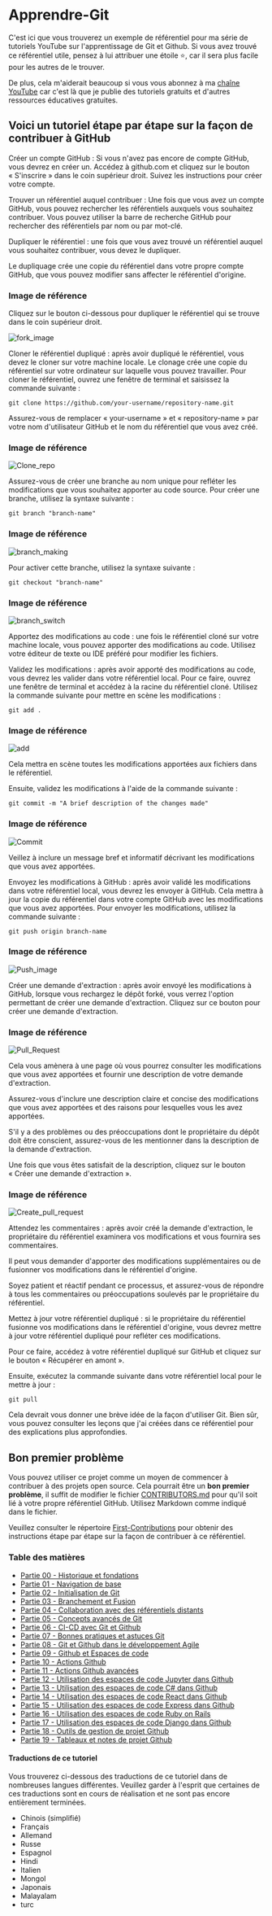 # Apprendre-Git
C'est ici que vous trouverez un exemple de référentiel pour ma série de tutoriels YouTube sur l'apprentissage de Git et Github.
Si vous avez trouvé ce référentiel utile, pensez à lui attribuer une étoile ⭐, car il sera plus facile pour les autres de le trouver.

De plus, cela m'aiderait beaucoup si vous vous abonnez à ma [chaîne YouTube](https://www.youtube.com/@richardcallaby) car c'est là que je publie des tutoriels gratuits et d'autres ressources éducatives gratuites.

## Voici un tutoriel étape par étape sur la façon de contribuer à GitHub
Créer un compte GitHub : Si vous n'avez pas encore de compte GitHub, vous devrez en créer un. Accédez à github.com et cliquez sur le bouton « S'inscrire » dans le coin supérieur droit. Suivez les instructions pour créer votre compte.

Trouver un référentiel auquel contribuer : Une fois que vous avez un compte GitHub, vous pouvez rechercher les référentiels auxquels vous souhaitez contribuer. Vous pouvez utiliser la barre de recherche GitHub pour rechercher des référentiels par nom ou par mot-clé.

Dupliquer le référentiel : une fois que vous avez trouvé un référentiel auquel vous souhaitez contribuer, vous devez le dupliquer.

Le dupliquage crée une copie du référentiel dans votre propre compte GitHub, que vous pouvez modifier sans affecter le référentiel d'origine.

### Image de référence
Cliquez sur le bouton ci-dessous pour dupliquer le référentiel qui se trouve dans le coin supérieur droit.

![fork_image](./images/Readme_images/fork.png)

Cloner le référentiel dupliqué : après avoir dupliqué le référentiel, vous devez le cloner sur votre machine locale. Le clonage crée une copie du référentiel sur votre ordinateur sur laquelle vous pouvez travailler. Pour cloner le référentiel, ouvrez une fenêtre de terminal et saisissez la commande suivante :

```
git clone https://github.com/your-username/repository-name.git
```
Assurez-vous de remplacer « your-username » et « repository-name » par votre nom d'utilisateur GitHub et le nom du référentiel que vous avez créé.

### Image de référence
![Clone_repo](./images/Readme_images/Clone.png)

Assurez-vous de créer une branche au nom unique pour refléter les modifications que vous souhaitez apporter au code source. Pour créer une branche, utilisez la syntaxe suivante :

```
git branch "branch-name"
```
### Image de référence
![branch_making](./images/Readme_images/Branch_making.png)

Pour activer cette branche, utilisez la syntaxe suivante :
```
git checkout "branch-name"
```
### Image de référence

![branch_switch](./images/Readme_images/branch_switch.png)

Apportez des modifications au code : une fois le référentiel cloné sur votre machine locale, vous pouvez apporter des modifications au code. Utilisez votre éditeur de texte ou IDE préféré pour modifier les fichiers.

Validez les modifications : après avoir apporté des modifications au code, vous devrez les valider dans votre référentiel local. Pour ce faire, ouvrez une fenêtre de terminal et accédez à la racine du référentiel cloné. Utilisez la commande suivante pour mettre en scène les modifications :

```
git add .
```

### Image de référence
![add](./images/Readme_images/add.png)

Cela mettra en scène toutes les modifications apportées aux fichiers dans le référentiel.

Ensuite, validez les modifications à l'aide de la commande suivante :

```
git commit -m "A brief description of the changes made"
```

### Image de référence
![Commit](./images/Readme_images/commit.png)

Veillez à inclure un message bref et informatif décrivant les modifications que vous avez apportées.

Envoyez les modifications à GitHub : après avoir validé les modifications dans votre référentiel local, vous devrez les envoyer à GitHub. Cela mettra à jour la copie du référentiel dans votre compte GitHub avec les modifications que vous avez apportées. Pour envoyer les modifications, utilisez la commande suivante :
```
git push origin branch-name
```

### Image de référence
![Push_image](./images/Readme_images/push.png)

Créer une demande d'extraction : après avoir envoyé les modifications à GitHub, lorsque vous rechargez le dépôt forké, vous verrez l'option permettant de créer une demande d'extraction. Cliquez sur ce bouton pour créer une demande d'extraction.

### Image de référence
![Pull_Request](./images/Readme_images/pull%20request.png)

Cela vous amènera à une page où vous pourrez consulter les modifications que vous avez apportées et fournir une description de votre demande d'extraction.

Assurez-vous d'inclure une description claire et concise des modifications que vous avez apportées et des raisons pour lesquelles vous les avez apportées.

S'il y a des problèmes ou des préoccupations dont le propriétaire du dépôt doit être conscient, assurez-vous de les mentionner dans la description de la demande d'extraction.

Une fois que vous êtes satisfait de la description, cliquez sur le bouton « Créer une demande d'extraction ».

### Image de référence
![Create_pull_request](./images/Readme_images/Create_pull_request.png)

Attendez les commentaires : après avoir créé la demande d'extraction, le propriétaire du référentiel examinera vos modifications et vous fournira ses commentaires.

Il peut vous demander d'apporter des modifications supplémentaires ou de fusionner vos modifications dans le référentiel d'origine.

Soyez patient et réactif pendant ce processus, et assurez-vous de répondre à tous les commentaires ou préoccupations soulevés par le propriétaire du référentiel.

Mettez à jour votre référentiel dupliqué : si le propriétaire du référentiel fusionne vos modifications dans le référentiel d'origine, vous devrez mettre à jour votre référentiel dupliqué pour refléter ces modifications.

Pour ce faire, accédez à votre référentiel dupliqué sur GitHub et cliquez sur le bouton « Récupérer en amont ».

Ensuite, exécutez la commande suivante dans votre référentiel local pour le mettre à jour :

```
git pull
```

Cela devrait vous donner une brève idée de la façon d'utiliser Git. Bien sûr, vous pouvez consulter les leçons que j'ai créées dans ce référentiel pour des explications plus approfondies.

## Bon premier problème

Vous pouvez utiliser ce projet comme un moyen de commencer à contribuer à des projets open source. Cela pourrait être un **bon premier problème**, il suffit de modifier le fichier [CONTRIBUTORS.md](https://github.com/rcallaby/Learn-Git/blob/main/CONTRIBUTORS.md) pour qu'il soit lié à votre propre référentiel GitHub. Utilisez Markdown comme indiqué dans le fichier.

Veuillez consulter le répertoire [First-Contributions](https://github.com/rcallaby/Learn-Git/tree/main/First-Contributions) pour obtenir des instructions étape par étape sur la façon de contribuer à ce référentiel.
### Table des matières

- [Partie 00 - Historique et fondations](https://github.com/rcallaby/Learn-Git/blob/main/Lessons/fr/Partie-00-Histoire/Histoire.md)
- [Partie 01 - Navigation de base](https://github.com/rcallaby/Learn-Git/blob/main/Lessons/fr/Partie-01-Navigation-de-Base/Navigation-de-base.md)
- [Partie 02 - Initialisation de Git](https://github.com/rcallaby/Learn-Git/blob/main/Lessons/fr/Partie-02-Bien-Commencer/Bien-d%C3%A9buter.md)
- [Partie 03 - Branchement et Fusion](https://github.com/rcallaby/Learn-Git/blob/main/Lessons/fr/Partie-03-Branches-et-merge/Branches-et-merge.md)
- [Partie 04 - Collaboration avec des référentiels distants](https://github.com/rcallaby/Learn-Git/blob/main/Lessons/fr/Partie-04-Collaborer-%C3%A0-l-aide-d%C3%A9pots-distants/Collaborer-%C3%A0-l-aide-des-d%C3%A9pots-distants.md)
- [Partie 05 - Concepts avancés de Git](https://github.com/rcallaby/Learn-Git/blob/main/Lessons/fr/Partie-05-Concepts-avanc%C3%A9-en-Git/Concepts-avanc%C3%A9-en-Git.md)
- [Partie 06 - CI-CD avec Git et Github](https://github.com/rcallaby/Learn-Git/blob/main/Lessons/fr/Partie-06-CI-et-CD-avec-Git-et-Github/CI-et-CD-avec-Git-et-Github.md)
- [Partie 07 - Bonnes pratiques et astuces Git](https://github.com/rcallaby/Learn-Git/blob/main/Lessons/fr/Partie-07-Bonnes-pratiques-et-astuces/Bonnes-pratiques-et-astuces.md)
- [Partie 08 - Git et Github dans le développement Agile](https://github.com/rcallaby/Learn-Git/blob/main/Lessons/fr/Partie-08-Git-et-Github-en-developpement-agile/git-github-dev-agile.md)
- [Partie 09 - Github et Espaces de code](https://github.com/rcallaby/Learn-Git/blob/main/Lessons/fr/Partie-09-Github-et-Espaces-de-code/Partie-09-Github-et-Espaces-de-code.md)
- [Partie 10 - Actions Github](https://github.com/rcallaby/Learn-Git/blob/main/Lessons/fr/Partie-10-Actions-Github/Partie-10-Actions-Github.md)
- [Partie 11 - Actions Github avancées](https://github.com/rcallaby/Learn-Git/blob/main/Lessons/fr/Partie-11-Actions-Github-avanc%C3%A9es/Partie-11-Actions-Github-avanc%C3%A9es.md)
- [Partie 12 - Utilisation des espaces de code Jupyter dans Github](https://github.com/rcallaby/Learn-Git/blob/main/Lessons/fr/Partie-12-Utilisation-des-espaces-de-code-Jupyter-dans-Github/Partie-12-Utilisation-des-espaces-de-code-Jupyter-dans-Github.md)
- [Partie 13 - Utilisation des espaces de code C# dans Github](https://github.com/rcallaby/Learn-Git/blob/main/Lessons/fr/Partie-13-Utilisation-des-espaces-de-code-C%23-dans-Github/Partie-13-Utilisation-des-espaces-de-code-C%23-dans-Github.md)
- [Partie 14 - Utilisation des espaces de code React dans Github](https://github.com/rcallaby/Learn-Git/blob/main/Lessons/fr/Partie-14-Utilisation-des-espaces-de-code-React-dans-Github/Partie-14-Utilisation-des-espaces-de-code-React-dans-Github.md)
- [Partie 15 - Utilisation des espaces de code Express dans Github](https://github.com/rcallaby/Learn-Git/blob/main/Lessons/fr/Partie-15-Utilisation-des-espaces-de-code-Express-dans-Github/Partie-15-Utilisation-des-espaces-de-code-Express-dans-Github.md)
- [Partie 16 - Utilisation des espaces de code Ruby on Rails](https://github.com/rcallaby/Learn-Git/blob/main/Lessons/fr/Partie-16-Utilisation-des-espaces-de-code-Ruby-on-Rails/Partie-16-Utilisation-des-espaces-de-code-Ruby-on-Rails.md)
- [Partie 17 - Utilisation des espaces de code Django dans Github](https://github.com/rcallaby/Learn-Git/blob/main/Lessons/fr/Partie-17-Utilisation-des-espaces-de-code-Django-dans-Github/Partie-17-Utilisation-des-espaces-de-code-Django-dans-Github.md)
- [Partie 18 - Outils de gestion de projet Github](https://github.com/rcallaby/Learn-Git/blob/main/Lessons/fr/Partie-18-Outils-de-gestion-de-projet-Github/Partie-18-Outils-de-gestion-de-projet-Github.md)
- [Partie 19 - Tableaux et notes de projet Github](https://github.com/rcallaby/Learn-Git/blob/main/Lessons/fr/Partie-19-Tableaux-et-notes-de-projet-Github/Partie-19-Tableaux-et-notes-de-projet-Github.md)

#### Traductions de ce tutoriel
Vous trouverez ci-dessous des traductions de ce tutoriel dans de nombreuses langues différentes. Veuillez garder à l'esprit que certaines de ces traductions sont en cours de réalisation et ne sont pas encore entièrement terminées.

- Chinois (simplifié)
- Français
- Allemand
- Russe
- Espagnol
- Hindi
- Italien
- Mongol
- Japonais
- Malayalam
- turc 
